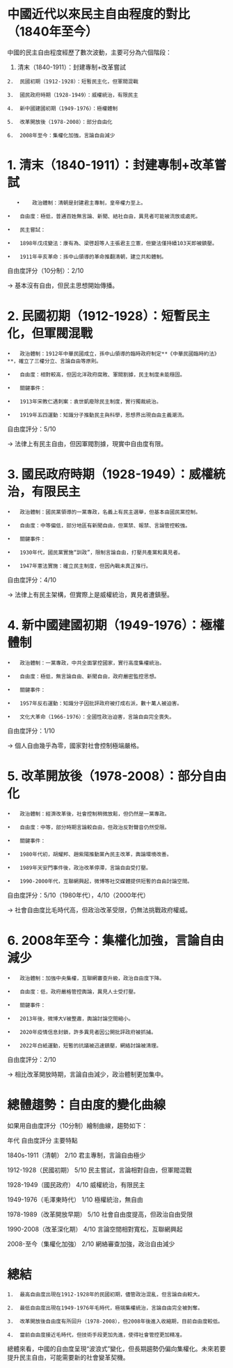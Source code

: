 # 中國近代以來民主自由程度的對比（1840年至今）

中國的民主自由程度經歷了數次波動，主要可分為六個階段：
	
  
  1.	清末（1840-1911）：封建專制+改革嘗試

	2.	民國初期（1912-1928）：短暫民主化，但軍閥混戰

	3.	國民政府時期（1928-1949）：威權統治，有限民主

	4.	新中國建國初期（1949-1976）：極權體制

	5.	改革開放後（1978-2008）：部分自由化

	6.	2008年至今：集權化加強，言論自由減少

# 1. 清末（1840-1911）：封建專制+改革嘗試
	
       •	政治體制：清朝是封建君主專制，皇帝權力至上。

	•	自由度：極低，普通百姓無言論、新聞、結社自由，異見者可能被流放或處死。

	•	民主嘗試：

	•	1898年戊戌變法：康有為、梁啓超等人主張君主立憲，但變法僅持續103天即被鎮壓。

	•	1911年辛亥革命：孫中山領導的革命推翻清朝，建立共和體制。

自由度評分（10分制）：2/10

→ 基本沒有自由，但民主思想開始傳播。

#  2. 民國初期（1912-1928）：短暫民主化，但軍閥混戰

	•	政治體制：1912年中華民國成立，孫中山領導的臨時政府制定**《中華民國臨時約法》**，確立了三權分立、言論自由等原則。

	•	自由度：相對較高，但因北洋政府腐敗、軍閥割據，民主制度未能穩固。

	•	關鍵事件：

	•	1913年宋教仁遇刺案：袁世凱廢除民主制度，實行獨裁統治。

	•	1919年五四運動：知識分子推動民主與科學，思想界出現自由主義潮流。

自由度評分：5/10

→ 法律上有民主自由，但因軍閥割據，現實中自由度有限。

# 3. 國民政府時期（1928-1949）：威權統治，有限民主

	•	政治體制：國民黨領導的一黨專政，名義上有民主選舉，但基本由國民黨控制。

	•	自由度：中等偏低，部分地區有新聞自由，但黨禁、報禁、言論管控較強。

	•	關鍵事件：

	•	1930年代，國民黨實施“訓政”，限制言論自由，打壓共產黨和異見者。

	•	1947年憲法實施：確立民主制度，但因內戰未真正推行。

自由度評分：4/10

→ 法律上有民主架構，但實際上是威權統治，異見者遭鎮壓。

# 4. 新中國建國初期（1949-1976）：極權體制

	•	政治體制：一黨專政，中共全面掌控國家，實行高度集權統治。

	•	自由度：極低，無言論自由、新聞自由，政府嚴密監控思想。

	•	關鍵事件：

	•	1957年反右運動：知識分子因批評政府被打成右派，數十萬人被迫害。

	•	文化大革命（1966-1976）：全國性政治迫害，言論自由完全喪失。

自由度評分：1/10

→ 個人自由幾乎為零，國家對社會控制極端嚴格。

# 5. 改革開放後（1978-2008）：部分自由化

	•	政治體制：經濟改革後，社會控制稍微放鬆，但仍然是一黨專政。

	•	自由度：中等，部分時期言論較自由，但政治反對聲音仍然受限。

	•	關鍵事件：

	•	1980年代初，胡耀邦、趙紫陽推動黨內民主改革，輿論環境改善。

	•	1989年天安門事件後，政治改革停滯，言論自由受打壓。

	•	1990-2000年代，互聯網興起，微博等社交媒體提供短暫的自由討論空間。

自由度評分：5/10（1980年代），4/10（2000年代）

→ 社會自由度比毛時代高，但政治改革受限，仍無法挑戰政府權威。

# 6. 2008年至今：集權化加強，言論自由減少

	•	政治體制：加強中央集權，互聯網審查升級，政治自由度下降。

	•	自由度：低，政府嚴格管控輿論，異見人士受打壓。

	•	關鍵事件：

	•	2013年後，微博大V被整肅，輿論討論空間縮小。

	•	2020年疫情信息封鎖，許多異見者因公開批評政府被抓捕。

	•	2022年白紙運動，短暫的抗議被迅速鎮壓，網絡討論被清理。

自由度評分：2/10

→ 相比改革開放時期，言論自由減少，政治體制更加集中。

# 總體趨勢：自由度的變化曲線

如果用自由度評分（10分制）繪制曲線，趨勢如下：

年代	自由度評分	主要特點

1840s-1911（清朝）	2/10	君主專制，言論自由極少

1912-1928（民國初期）	5/10	民主嘗試，言論相對自由，但軍閥混戰

1928-1949（國民政府）	4/10	威權統治，有限民主

1949-1976（毛澤東時代）	1/10	極權統治，無自由

1978-1989（改革開放早期）	5/10	社會自由度提高，但政治自由受限

1990-2008（改革深化期）	4/10	言論空間相對寬松，互聯網興起

2008-至今（集權化加強）	2/10	網絡審查加強，政治自由減少

# 總結

	1.	最高自由度出現在1912-1928年的民國初期，儘管政治混亂，但言論自由較大。

	2.	最低自由度出現在1949-1976年毛時代，極端集權統治，言論自由完全被剝奪。

	3.	改革開放後自由度有所回升（1978-2008），但2008年後進入收縮期，目前自由度較低。

	4.	當前自由度接近毛時代，但技術手段更加先進，使得社會管控更加精准。

總體來看，中國的自由度呈現“波浪式”變化，但長期趨勢仍偏向集權化。未來若要提升民主自由，可能需要新的社會變革契機。
